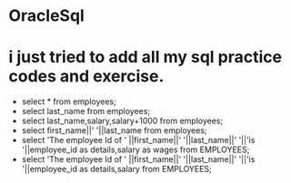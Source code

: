 # OracleSql
i just tried to add all my sql practice codes and exercise.
=

* select * from employees;
* select last_name from employees;
* select last_name,salary,salary+1000 from employees;
* select first_name||' '||last_name from employees;
* select 'The employee Id of ' ||first_name||' '||last_name||' '||'is '||employee_id as details,salary as wages from EMPLOYEES;
* select 'The employee Id of ' ||first_name||' '||last_name||' '||'is '||employee_id as details,salary from EMPLOYEES;

